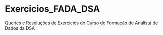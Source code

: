 # Exercicios_FADA_DSA

Queries e Resoluções de Exercícios do Curso de Formação de Analista de Dados da DSA
